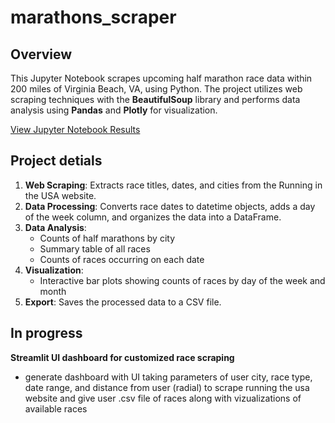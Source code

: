 # marathons_scraper
## Overview

This Jupyter Notebook scrapes upcoming half marathon race data within 200 miles of Virginia Beach, VA, using Python. The project utilizes web scraping techniques with the **BeautifulSoup** library and performs data analysis using **Pandas** and **Plotly** for visualization.

[View Jupyter Notebook Results](https://lukeschneider7.github.io/half_marathons_scraper/half_marathons_scraper.html)

## Project detials

1. **Web Scraping**: Extracts race titles, dates, and cities from the Running in the USA website.
2. **Data Processing**: Converts race dates to datetime objects, adds a day of the week column, and organizes the data into a DataFrame.
3. **Data Analysis**:
   - Counts of half marathons by city
   - Summary table of all races
   - Counts of races occurring on each date
4. **Visualization**:
   - Interactive bar plots showing counts of races by day of the week and month
5. **Export**: Saves the processed data to a CSV file.

## In progress
**Streamlit UI dashboard for customized race scraping** 
- generate dashboard with UI taking parameters of user city, race type, date range, and distance from user (radial) to scrape running the usa website and give user .csv file of races along with vizualizations of available races
